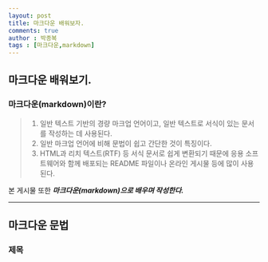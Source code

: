 ```yaml
---
layout: post
title: 마크다운 배워보자.
comments: true
author : 박종복
tags : [마크다운,markdown]
---
```


## 마크다운 배워보기.
### 마크다운(markdown)이란?
> 1. 일반 텍스트 기반의 경량 마크업 언어이고, 일반 텍스트로 서식이 있는 문서를 작성하는 데 사용된다.
> 2. 일반 마크업 언어에 비해 문법이 쉽고 간단한 것이 특징이다.
> 3. HTML과 리치 텍스트(RTF) 등 서식 문서로 쉽게 변환되기 때문에 응용 소프트웨어와 함께 배포되는 README 파일이나 온라인 게시물 등에 많이 사용된다.

본 게시물 또한 ___마크다운(markdown)으로 배우며 작성한다.___
***

## 마크다운 문법

### 제목
> 
>
>
>


